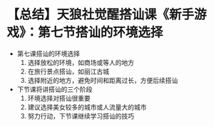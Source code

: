 # 【总结】天狼社觉醒搭讪课《新手游戏》：第七节搭讪的环境选择

-   第七课搭讪的环境选择
    1.  选择放松的环境，如商场或等人的地方
    2.  在旅行景点搭讪，如丽江古城
    3.  选择附近的地方，避免时间和距离过长，方便后续搭讪
-   下节课将讲搭讪的三个阶段
    1.  环境选择对搭讪很重要
    2.  建议选择美女较多的城市或人流量大的城市
    3.  努力行动，下节课继续学习搭讪的技巧